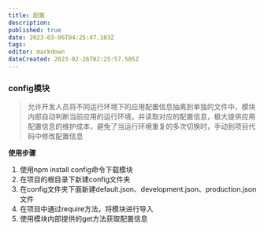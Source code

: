 ```yaml
---
title: 配置
description: 
published: true
date: 2023-03-06T04:25:47.103Z
tags: 
editor: markdown
dateCreated: 2023-02-26T02:25:57.505Z
---
```


### config模块

> 允许开发人员将不同运行环境下的应用配置信息抽离到单独的文件中，模块内部自动判断当前应用的运行环境，并读取对应的配置信息，极大提供应用配置信息的维护成本，避免了当运行环境重复的多次切换时，手动到项目代码中修改配置信息

**使用步骤**

1. 使用npm install config命令下载模块
2. 在项目的根目录下新建config文件夹
3. 在config文件夹下面新建default.json、development.json、production.json文件
4. 在项目中通过require方法，将模块进行导入
5. 使用模块内部提供的get方法获取配置信息